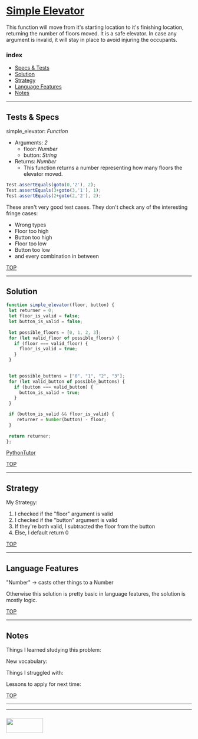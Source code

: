 # [Simple Elevator](https://www.codewars.com/kata/simple-elevator/)

This function will move from it's starting location to it's finishing location, returning the number of floors moved. It is a safe elevator. In case any argument is invalid, it will stay in place to avoid injuring the occupants.

### index
* [Specs & Tests](#specs-tests)
* [Solution](#solution)
* [Strategy](#strategy)
* [Language Features](#language-features)
* [Notes](#notes)

___

## Tests & Specs

simple\_elevator: _Function_
* Arguments: _2_
  * floor: _Number_
  * button: _String_
* Returns: _Number_
  * This function returns a number representing how many floors the elevator moved.


```js
Test.assertEquals(goto(0,'2'), 2);
Test.assertEquals(3+goto(3,'1'), 1);
Test.assertEquals(2+goto(2,'2'), 2);
```


These aren't very good test cases.  They don't check any of the interesting fringe cases:
* Wrong types
* Floor too high
* Button too high
* Floor too low
* Button too low
* and every combination in between

[TOP](#simple-elevator)

___

## Solution

```js 
function simple_elevator(floor, button) {
 let returner = 0;
 let floor_is_valid = false;
 let button_is_valid = false;
  
 let possible_floors = [0, 1, 2, 3];
 for (let valid_floor of possible_floors) {
   if (floor === valid_floor) {
     floor_is_valid = true;
   }
 }

 
 let possible_buttons = ["0", "1", "2", "3"];
 for (let valid_button of possible_buttons) {
   if (button === valid_button) {
     button_is_valid = true;
   }
 }

 if (button_is_valid && floor_is_valid) {
    returner = Number(button) - floor;
 }
  
 return returner;
};
```
[PythonTutor](https://goo.gl/uM7Wiw)

[TOP](#simple-elevator)

___

## Strategy

My Strategy:
1. I checked if the "floor" argument is valid
2. I checked if the "button" argument is valid
3. If they're both valid, I subtracted the floor from the button
4. Else, I default return 0

[TOP](#simple-elevator)

___

## Language Features

"Number" -> casts other things to a Number

Otherwise this solution is pretty basic in language features, the solution is mostly logic.

[TOP](#simple-elevator)

___

## Notes

Things I learned studying this problem:


New vocabulary:


Things I struggled with:


Lessons to apply for next time:



[TOP](#string-repeat)

___
___
### <a href="http://elewa.education/blog" target="_blank"><img src="https://user-images.githubusercontent.com/18554853/34921062-506450ae-f97d-11e7-875f-6feeb26ad72d.png" width="100" height="40"/></a>


